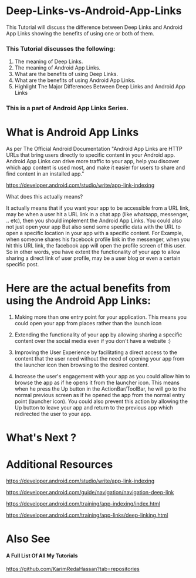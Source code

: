 # Deep-Links-vs-Android-App-Links
This Tutorial will discuss the difference between Deep Links and Android App Links showing the benefits of using one or both of them. 

### This Tutorial discusses the following:
1. The meaning of Deep Links.
2. The meaning of Android App Links.
3. What are the benefits of using Deep Links.
4. What are the benefits of using Android App Links.
5. Highlight The Major Differences Between Deep Links and Android App Links

### This is a part of Android App Links Series.

# What is Android App Links
As per The Official Android Documentation "Android App Links are HTTP URLs that bring users directly to specific content in your Android app. Android App Links can drive more traffic to your app, help you discover which app content is used most, and make it easier for users to share and find content in an installed app."

https://developer.android.com/studio/write/app-link-indexing

What does this actually means? 

It actually means that if you want your app to be accessible from a URL link, may be when a user hit a URL link in a chat app (like whatsapp, messenger, .. etc), then you should implement the Android App Links. You could also not just open your app But also send some specific data with the URL to open a specific location in your app with a specific content. For Example, when someone shares his facebook profile link in the messenger, when you hit this URL link, the facebook app will open the profile screen of this user. So in other words, you have extent the functionality of your app to allow sharing a direct link of user profile, may be a user blog or even a certain specific post. 

# Here are the actual benefits from using the Android App Links:
1. Making more than one entry point for your application.
This means you could open your app from places rather than the launch icon

2. Extending the functionality of your app by allowing sharing a specific content over the social media even if you don't have a website :)

3. Improving the User Experience by facilitating a direct access to the content that the user need without the need of opening your app from the launcher icon then browsing to the desired content.

4. Increase the user's engagement with your app as you could allow him to browse the app as if he opens it from the launcher icon.
This means when he press the Up button in the ActionBar/ToolBar, he will go to the normal previous screen as if he opened the app from the normal entry point (launcher icon). You could also prevent this action by allowing the Up button to leave your app and return to the previous app which redirected the user to your app.


# What's Next ?


# Additional Resources

https://developer.android.com/studio/write/app-link-indexing

https://developer.android.com/guide/navigation/navigation-deep-link

https://developer.android.com/training/app-indexing/index.html

https://developer.android.com/training/app-links/deep-linking.html

# Also See

#### A Full List Of All My Tutorials

https://github.com/KarimRedaHassan?tab=repositories

